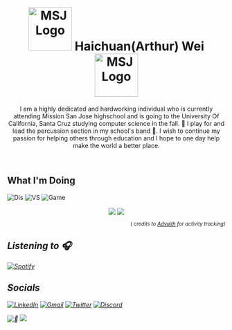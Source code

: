 <!--Intro-->
<h1 align="center">
<img src="https://cdn.schoolloop.com/uimgcdn/aHR0cHM6Ly9taXNzaW9uLWZ1c2QtY2Euc2Nob29sbG9vcC5jb20vdWltZy9maWxlLzE1MDAxNzg5NzE3NzgvMTQ1NjgyNTI3Njg4OS83NTk2NTAzNTIzNzcwMjIxNDcyLnBuZw==" alt="MSJ Logo" width="100" height="100">
    Haichuan(Arthur) Wei
   <img src="https://upload.wikimedia.org/wikipedia/commons/d/d8/SDS_UCSantaCruz_RedwoodSlug_WhiteGround.png" alt="MSJ Logo" width="100" height="100">
</h1> 
<p align="center"> I am a highly dedicated and hardworking individual who is currently attending Mission San Jose highschool and is going to the University Of California, Santa Cruz studying computer science in the fall. 🥁 I play for and lead the percussion section in my school's band 🥁. I wish to continue my passion for helping others through education and I hope to one day help make the world a better place. </p><br>
<h2> What I'm Doing </h2>

![Dis][Disstat-shield] ![VS][vsstat-shield] ![Game][gamestat-shield] 



<div align="center">
  <a>
  <img align="center" src="https://github-readme-stats.vercel.app/api?username=Arthur-Systems&show_icons=true&theme=vue-dark&count_private=true&hide=contribs&hide_border=false"/> </a>
<a><img align="center" src="https://github-readme-stats.vercel.app/api/top-langs/?username=Arthur-Systems&langs_count=6&theme=vue-dark&layout=compact" /></a>
</div>
<p align="right"> <small>( <i>credits to <a href="https://github.com/advaith1">Advaith</a> for activity tracking) </small></p>
<h2> Listening to 🎧 </h2>

  [![Spotify][Spotify-shield]][Spotify-url]
<h2> Socials </h2>

 [![LinkedIn][linkedin-shield]][linkedin-url] [![Gmail][Gmail-shield]][Gmail-url] [![Twitter][Twitter-shield]][Twitter-url] [![Discord][Discord-shield]][Discord-url]

![👀][tracker-shield]
![](https://hit.yhype.me/github/profile?user_id=38866915)
<!-- Shields -->
[linkedin-shield]: https://img.shields.io/badge/LinkedIn-0077B5?style=for-the-badge&logo=linkedin&logoColor=white
[Gmail-shield]: https://img.shields.io/badge/Gmail-D14836?style=for-the-badge&logo=gmail&logoColor=white
[Twitter-shield]:https://img.shields.io/badge/Twitter-1DA1F2?style=for-the-badge&logo=twitter&logoColor=white
[Discord-shield]:https://img.shields.io/badge/Discord-7289DA?style=for-the-badge&logo=discord&logoColor=white
[tracker-shield]:https://komarev.com/ghpvc/?username=Arthur-Systems&style=flat-square
[Spotify-shield]:https://novatorem-three-weld.vercel.app/api/spotify 
[Langs-shield]:https://github-readme-stats.vercel.app/api/top-langs/?username=Arthur-Systems&langs_count=6&theme=vue-dark&layout=compact
[Disstat-shield]:https://dev.discordprofiles.me/badge/status/544361029434605578?style=flat-square
[vsstat-shield]:https://dev.discordprofiles.me/badge/vscode/544361029434605578?style=flat-square
[gamestat-shield]:https://dev.discordprofiles.me/badge/playing/544361029434605578?style=flat-square

<!-- Links -->
[stats-url]:https://github-readme-stats.vercel.app/api?username=Arthur-Systems&show_icons=true&theme=vue-dark&count_private=true&hide=contribs&hide_border=false
[linkedin-url]: https://www.linkedin.com/in/haichuanwei/
[Gmail-url]: https://mail.google.com/mail/?view=cm&source=mailto&to=arthur.wei50@gmail.com
[Twitter-url]:https://twitter.com/intent/user?screen_name=WeiHaichuan
[Discord-url]:https://discordapp.com/users/544361029434605578
[Spotify-url]:https://open.spotify.com/user/22qxmelpc5gmkycawd5zkuwfq
[Langs-url]:https://github.com/Arthur-Systems/




